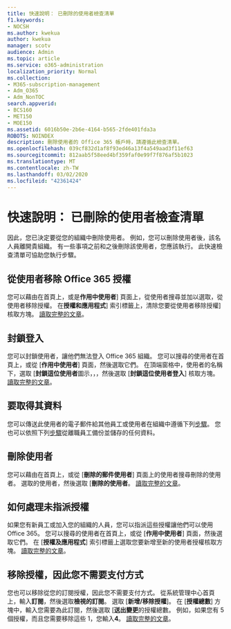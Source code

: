 ```yaml
---
title: 快速說明： 已刪除的使用者檢查清單
f1.keywords:
- NOCSH
ms.author: kwekua
author: kwekua
manager: scotv
audience: Admin
ms.topic: article
ms.service: o365-administration
localization_priority: Normal
ms.collection:
- M365-subscription-management
- Adm_O365
- Adm_NonTOC
search.appverid:
- BCS160
- MET150
- MOE150
ms.assetid: 6016b50e-2b6e-4164-b565-2fde401fda3a
ROBOTS: NOINDEX
description: 刪除使用者的 Office 365 帳戶時，請遵循此檢查清單。
ms.openlocfilehash: 039cf832d1af8f93ed46a13f4a549aad3f11ef63
ms.sourcegitcommit: 812aab5f58eed4bf359faf0e99f7f876af5b1023
ms.translationtype: MT
ms.contentlocale: zh-TW
ms.lasthandoff: 03/02/2020
ms.locfileid: "42361424"
---
```

# <a name="quick-help-deleted-users-checklist"></a>快速說明： 已刪除的使用者檢查清單

因此，您已決定要從您的組織中刪除使用者。 例如，您可以刪除使用者後，該名人員離開貴組織。 有一些事項之前和之後刪除該使用者，您應該執行。 此快速檢查清單可協助您執行步驟。
  
## <a name="remove-the-office-365-license-from-the-user"></a>從使用者移除 Office 365 授權

您可以藉由在首頁上，或是**作用中使用者**] 頁面上，從使用者搜尋並加以選取，從使用者移除授權。 在**授權和應用程式**] 索引標籤上，清除您要從使用者移除授權] 核取方塊。 [讀取完整的文章](../manage/remove-licenses-from-users.md)。
  
## <a name="block-sign-in"></a>封鎖登入

您可以封鎖使用者，讓他們無法登入 Office 365 組織。 您可以搜尋的使用者在首頁上，或從 [**作用中使用者**] 頁面，然後選取它們。 在頂端窗格中，使用者的名稱下，選取 [**封鎖這位使用者**圖示，，，然後選取 [**封鎖這位使用者登入**] 核取方塊。 [讀取完整的文章](../add-users/assign-admin-roles.md)。
  
## <a name="get-their-data"></a>要取得其資料

您可以傳送此使用者的電子郵件給其他員工或使用者在組織中遵循下列[步驟](../add-users/remove-former-employee.md)。 您也可以依照下列[步驟](../add-users/get-access-to-and-back-up-a-former-user-s-data.md)從離職員工備份並儲存的任何資料。
  
## <a name="delete-user"></a>刪除使用者

您可以藉由在首頁上，或從 [**刪除的郵件使用者**] 頁面上的使用者搜尋刪除的使用者。 選取的使用者，然後選取 [**刪除的使用者**。 [讀取完整的文章](../add-users/delete-a-user.md)。
  
## <a name="what-to-do-with-the-unassigned-license"></a>如何處理未指派授權

如果您有新員工或加入您的組織的人員，您可以指派這些授權讓他們可以使用 Office 365。 您可以搜尋的使用者在首頁上，或從 [**作用中使用者**] 頁面，然後選取它們。 在 [**授權及應用程式**] 索引標籤上選取您要新增至新的使用者授權核取方塊。 [讀取完整的文章](../manage/assign-licenses-to-users.md)。
  
## <a name="remove-license-so-you-dont-have-to-pay-for-it"></a>移除授權，因此您不需要支付方式

您也可以移除從您的訂閱授權，因此您不需要支付方式。 從系統管理中心首頁上，輸入**訂閱**，然後選取**檢視的訂閱**。 選取 [**新增/移除授權**]。 在 [**授權總數**] 方塊中，輸入您需要為此訂閱，然後選取 [**送出變更**的授權總數。 例如，如果您有 5 個授權，而且您需要移除這些 1，您輸入**4**。 [讀取完整的文章](../../commerce/licenses/remove-licenses-from-subscription.md)。
